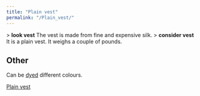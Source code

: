```yaml
---
title: "Plain vest"
permalink: "/Plain_vest/"
---
```


\> **look vest**
The vest is made from fine and expensive silk.
\> **consider vest**
It is a plain vest.
It weighs a couple of pounds.

## Other

Can be [dyed](dye "wikilink") different colours.

[Plain vest](Category:_Cloth_equipment "wikilink")